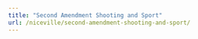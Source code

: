 ```yaml
---
title: "Second Amendment Shooting and Sport"
url: /niceville/second-amendment-shooting-and-sport/
---
```

